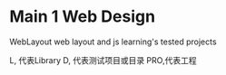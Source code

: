# Main 1 Web Design
WebLayout
web layout and js learning's  tested projects



L, 代表Library
D, 代表测试项目或目录
PRO,代表工程
